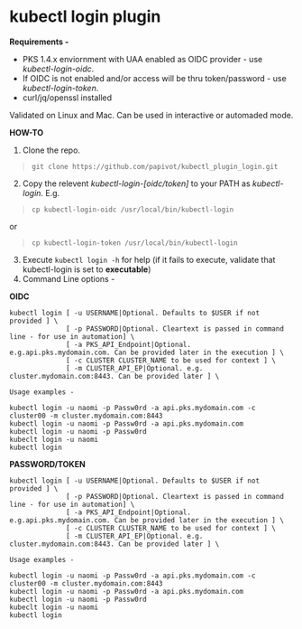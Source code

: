 # kubectl login plugin

**Requirements -**

* PKS 1.4.x enviornment with UAA enabled as OIDC provider - use *kubectl-login-oidc*. 
* If OIDC is not enabled and/or access will be thru token/password - use *kubectl-login-token*.
* curl/jq/openssl installed 

Validated on Linux and Mac.  Can be used in interactive or automaded mode.

**HOW-TO**

1. Clone the repo.

> `git clone https://github.com/papivot/kubectl_plugin_login.git`

2. Copy the relevent *kubectl-login-[oidc/token]* to your PATH as *kubectl-login*. E.g.

> `cp kubectl-login-oidc /usr/local/bin/kubectl-login`

or

> `cp kubectl-login-token /usr/local/bin/kubectl-login`

3. Execute `kubectl login -h` for help (if it fails to execute, validate that kubectl-login is set to **executable**)
4. Command Line options - 

**OIDC**
```
kubectl login [ -u USERNAME|Optional. Defaults to $USER if not provided ] \
              [ -p PASSWORD|Optional. Cleartext is passed in command line - for use in automation] \
              [ -a PKS_API_Endpoint|Optional. e.g.api.pks.mydomain.com. Can be provided later in the execution ] \
              [ -c CLUSTER CLUSTER_NAME to be used for context ] \
              [ -m CLUSTER_API_EP|Optional. e.g. cluster.mydomain.com:8443. Can be provided later ] \
              
Usage examples - 

kubectl login -u naomi -p Passw0rd -a api.pks.mydomain.com -c cluster00 -m cluster.mydomain.com:8443
kubectl login -u naomi -p Passw0rd -a api.pks.mydomain.com 
kubectl login -u naomi -p Passw0rd 
kubeclt login -u naomi
kubectl login
```

**PASSWORD/TOKEN**
```
kubectl login [ -u USERNAME|Optional. Defaults to $USER if not provided ] \
              [ -p PASSWORD|Optional. Cleartext is passed in command line - for use in automation] \
              [ -a PKS_API_Endpoint|Optional. e.g.api.pks.mydomain.com. Can be provided later in the execution ] \
              [ -c CLUSTER CLUSTER_NAME to be used for context ] \
              [ -m CLUSTER_API_EP|Optional. e.g. cluster.mydomain.com:8443. Can be provided later ] \
              
Usage examples - 

kubectl login -u naomi -p Passw0rd -a api.pks.mydomain.com -c cluster00 -m cluster.mydomain.com:8443
kubectl login -u naomi -p Passw0rd -a api.pks.mydomain.com 
kubectl login -u naomi -p Passw0rd 
kubeclt login -u naomi
kubectl login
```

